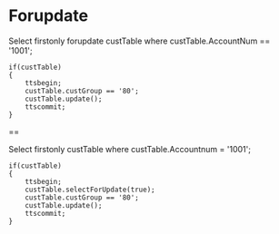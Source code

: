 # Forupdate

Select firstonly forupdate custTable
    where custTable.AccountNum == '1001';

    if(custTable)
    {
        ttsbegin;
        custTable.custGroup == '80';
        custTable.update();       
        ttscommit;
    }


==


Select firstonly custTable
    where custTable.Accountnum = '1001';

    if(custTable)
    {
        ttsbegin;
        custTable.selectForUpdate(true);
        custTable.custGroup == '80';
        custTable.update();       
        ttscommit;
    }